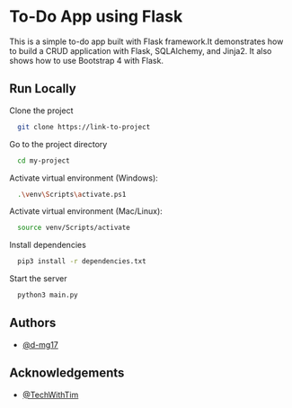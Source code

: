 # To-Do App using Flask

This is a simple to-do app built with Flask framework.It demonstrates how to build a CRUD application with Flask, SQLAlchemy, and Jinja2. It also shows how to use Bootstrap 4 with Flask.


## Run Locally

Clone the project

```bash
  git clone https://link-to-project
```

Go to the project directory

```bash
  cd my-project
```

Activate virtual environment (Windows):

```bash
  .\venv\Scripts\activate.ps1
```

Activate virtual environment (Mac/Linux):

```bash
  source venv/Scripts/activate
```

Install dependencies

```bash
  pip3 install -r dependencies.txt
```

Start the server

```bash
  python3 main.py
```


## Authors

- [@d-mg17](https://www.github.com/d-mg17)


## Acknowledgements
- [@TechWithTim](https://www.github.com/techwithtim)


